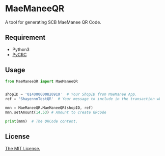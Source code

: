 # MaeManeeQR

A tool for generating SCB MaeManee QR Code.

## Requirement

* Python3
* [PyCRC](https://pypi.org/project/PyCRC/)

## Usage

``` python
from MaeManeeQR import MaeManeeQR


shopID = '014000000820910'  # Your ShopID from MaeManee App.
ref = 'ShayennnTestQR'  # Your message to include in the transaction when the payer has paid.

mmn = MaeManeeQR.MaeManeeQR(shopID, ref)
mmn.setAmount(14.53) # Amount to create QRCode

print(mmn)  # The QRCode content.

```

## License

[The MIT License.](LICENSE)
